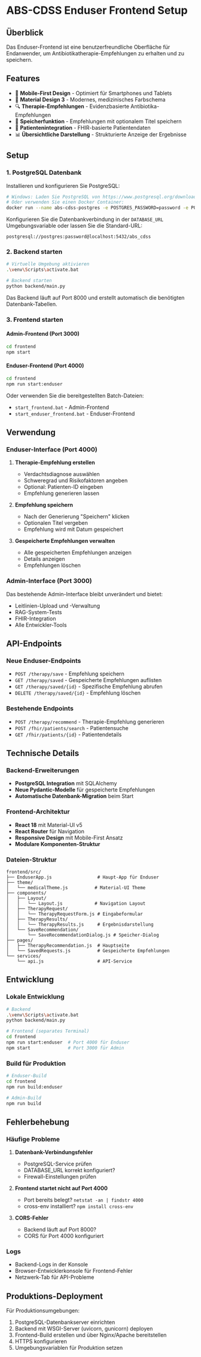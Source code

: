 # ABS-CDSS Enduser Frontend Setup

## Überblick

Das Enduser-Frontend ist eine benutzerfreundliche Oberfläche für Endanwender, um Antibiotikatherapie-Empfehlungen zu erhalten und zu speichern.

## Features

- 📱 **Mobile-First Design** - Optimiert für Smartphones und Tablets
- 🎨 **Material Design 3** - Modernes, medizinisches Farbschema
- 🔍 **Therapie-Empfehlungen** - Evidenzbasierte Antibiotika-Empfehlungen
- 💾 **Speicherfunktion** - Empfehlungen mit optionalem Titel speichern
- 👤 **Patientenintegration** - FHIR-basierte Patientendaten
- 📊 **Übersichtliche Darstellung** - Strukturierte Anzeige der Ergebnisse

## Setup

### 1. PostgreSQL Datenbank

Installieren und konfigurieren Sie PostgreSQL:

```bash
# Windows: Laden Sie PostgreSQL von https://www.postgresql.org/download/windows/ herunter
# Oder verwenden Sie einen Docker Container:
docker run --name abs-cdss-postgres -e POSTGRES_PASSWORD=password -e POSTGRES_DB=abs_cdss -p 5432:5432 -d postgres:15
```

Konfigurieren Sie die Datenbankverbindung in der `DATABASE_URL` Umgebungsvariable oder lassen Sie die Standard-URL:

```
postgresql://postgres:password@localhost:5432/abs_cdss
```

### 2. Backend starten

```bash
# Virtuelle Umgebung aktivieren
.\venv\Scripts\activate.bat

# Backend starten
python backend/main.py
```

Das Backend läuft auf Port 8000 und erstellt automatisch die benötigten Datenbank-Tabellen.

### 3. Frontend starten

#### Admin-Frontend (Port 3000)

```bash
cd frontend
npm start
```

#### Enduser-Frontend (Port 4000)

```bash
cd frontend
npm run start:enduser
```

Oder verwenden Sie die bereitgestellten Batch-Dateien:

- `start_frontend.bat` - Admin-Frontend
- `start_enduser_frontend.bat` - Enduser-Frontend

## Verwendung

### Enduser-Interface (Port 4000)

1. **Therapie-Empfehlung erstellen**

   - Verdachtsdiagnose auswählen
   - Schweregrad und Risikofaktoren angeben
   - Optional: Patienten-ID eingeben
   - Empfehlung generieren lassen

2. **Empfehlung speichern**

   - Nach der Generierung "Speichern" klicken
   - Optionalen Titel vergeben
   - Empfehlung wird mit Datum gespeichert

3. **Gespeicherte Empfehlungen verwalten**
   - Alle gespeicherten Empfehlungen anzeigen
   - Details anzeigen
   - Empfehlungen löschen

### Admin-Interface (Port 3000)

Das bestehende Admin-Interface bleibt unverändert und bietet:

- Leitlinien-Upload und -Verwaltung
- RAG-System-Tests
- FHIR-Integration
- Alle Entwickler-Tools

## API-Endpoints

### Neue Enduser-Endpoints

- `POST /therapy/save` - Empfehlung speichern
- `GET /therapy/saved` - Gespeicherte Empfehlungen auflisten
- `GET /therapy/saved/{id}` - Spezifische Empfehlung abrufen
- `DELETE /therapy/saved/{id}` - Empfehlung löschen

### Bestehende Endpoints

- `POST /therapy/recommend` - Therapie-Empfehlung generieren
- `POST /fhir/patients/search` - Patientensuche
- `GET /fhir/patients/{id}` - Patientendetails

## Technische Details

### Backend-Erweiterungen

- **PostgreSQL Integration** mit SQLAlchemy
- **Neue Pydantic-Modelle** für gespeicherte Empfehlungen
- **Automatische Datenbank-Migration** beim Start

### Frontend-Architektur

- **React 18** mit Material-UI v5
- **React Router** für Navigation
- **Responsive Design** mit Mobile-First Ansatz
- **Modulare Komponenten-Struktur**

### Dateien-Struktur

```
frontend/src/
├── EnduserApp.js                 # Haupt-App für Enduser
├── theme/
│   └── medicalTheme.js          # Material-UI Theme
├── components/
│   ├── Layout/
│   │   └── Layout.js            # Navigation Layout
│   ├── TherapyRequest/
│   │   └── TherapyRequestForm.js # Eingabeformular
│   ├── TherapyResults/
│   │   └── TherapyResults.js     # Ergebnisdarstellung
│   └── SaveRecommendation/
│       └── SaveRecommendationDialog.js # Speicher-Dialog
├── pages/
│   ├── TherapyRecommendation.js  # Hauptseite
│   └── SavedRequests.js          # Gespeicherte Empfehlungen
└── services/
    └── api.js                    # API-Service
```

## Entwicklung

### Lokale Entwicklung

```bash
# Backend
.\venv\Scripts\activate.bat
python backend/main.py

# Frontend (separates Terminal)
cd frontend
npm run start:enduser  # Port 4000 für Enduser
npm start              # Port 3000 für Admin
```

### Build für Produktion

```bash
# Enduser-Build
cd frontend
npm run build:enduser

# Admin-Build
npm run build
```

## Fehlerbehebung

### Häufige Probleme

1. **Datenbank-Verbindungsfehler**

   - PostgreSQL-Service prüfen
   - DATABASE_URL korrekt konfiguriert?
   - Firewall-Einstellungen prüfen

2. **Frontend startet nicht auf Port 4000**

   - Port bereits belegt? `netstat -an | findstr 4000`
   - cross-env installiert? `npm install cross-env`

3. **CORS-Fehler**
   - Backend läuft auf Port 8000?
   - CORS für Port 4000 konfiguriert

### Logs

- Backend-Logs in der Konsole
- Browser-Entwicklerkonsole für Frontend-Fehler
- Netzwerk-Tab für API-Probleme

## Produktions-Deployment

Für Produktionsumgebungen:

1. PostgreSQL-Datenbankserver einrichten
2. Backend mit WSGI-Server (uvicorn, gunicorn) deployen
3. Frontend-Build erstellen und über Nginx/Apache bereitstellen
4. HTTPS konfigurieren
5. Umgebungsvariablen für Produktion setzen
